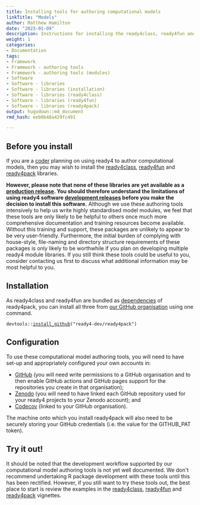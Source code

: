 ```yaml
---
title: Installing tools for authoring computational models
linkTitle: "Models"
author: Matthew Hamilton
date: "2023-01-09"
description: Instructions for installing the ready4class, ready4fun and ready4pack libraries.
weight: 1
categories: 
- Documentation
tags: 
- Framework
- Framework - authoring tools
- Framework - authoring tools (modules)
- Software
- Software - libraries
- Software - libraries (installation)
- Software - libraries (ready4class)
- Software - libraries (ready4fun)
- Software - libraries (ready4pack)
output: hugodown::md_document
rmd_hash: eeb0b48a429fc491

---
```


## Before you install

If you are a [coder](/docs/getting-started/users/coder/) planning on using ready4 to author computational models, then you may wish to install the [ready4class](https://ready4-dev.github.io/ready4class/), [ready4fun](https://ready4-dev.github.io/ready4fun/) and [ready4pack](https://ready4-dev.github.io/ready4pack/) libraries.

**However, please note that none of these libraries are yet available as a [production release](/docs/getting-started/software/status/production-releases/). You should therefore understand the limitations of using ready4 software [development releases](/docs/getting-started/software/status/development-releases/) before you make the decision to install this software.** Although we use these authoring tools intensively to help us write highly standardised model modules, we feel that these tools are only likely to be helpful to others once much more comprehensive documentation and training resources become available. Without this training and support, these packages are unlikely to appear to be very user-friendly. Furthermore, the initial burden of complying with house-style, file-naming and directory structure requirements of these packages is only likely to be worthwhile if you plan on developing multiple ready4 module libraries. If you still think these tools could be useful to you, consider contacting us first to discuss what additional information may be most helpful to you.

## Installation

As ready4class and ready4fun are bundled as [dependencies](/docs/getting-started/software/libraries/dependencies/) of ready4pack, you can install all three from [our GitHub organisation](https://github.com/ready4-dev) using one command.

<div class="highlight">

<pre class='chroma'><code class='language-r' data-lang='r'><span><span class='nf'>devtools</span><span class='nf'>::</span><span class='nf'><a href='https://remotes.r-lib.org/reference/install_github.html'>install_github</a></span><span class='o'>(</span><span class='s'>"ready4-dev/ready4pack"</span><span class='o'>)</span></span></code></pre>

</div>

## Configuration

To use these computational model authoring tools, you will need to have set-up and appropriately configured your own accounts in:

-   [GitHub](https://github.com) (you will need write permissions to a GitHub organisation and to then enable GitHub actions and GitHub pages support for the repositories you create in that organisation);
-   [Zenodo](https://zenodo.org) (you will need to have linked each GitHub repository used for your ready4 projects to your Zenodo account); and
-   [Codecov](https://about.codecov.io) (linked to your GitHub organisation).

The machine onto which you install ready4pack will also need to be securely storing your GitHub credentials (i.e. the value for the GITHUB_PAT token).

## Try it out!

It should be noted that the development workflow supported by our computational model authoring tools is not yet well documented. We don't recommend undertaking R package development with these tools until this has been rectified. However, if you still want to try these tools out, the best place to start is review the examples in the [ready4class](https://ready4-dev.github.io/ready4class/articles/V_01.html), [ready4fun](https://ready4-dev.github.io/ready4fun/articles/V_01.html) and [ready4pack](https://ready4-dev.github.io/ready4pack/articles/V_01.html) vignettes.

